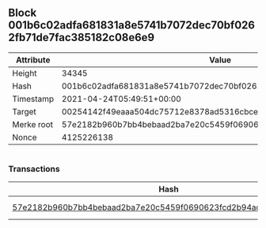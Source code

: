 ## Block 001b6c02adfa681831a8e5741b7072dec70bf0262fb71de7fac385182c08e6e9

Attribute | Value
--- | ---
Height | 34345
Hash | 001b6c02adfa681831a8e5741b7072dec70bf0262fb71de7fac385182c08e6e9
Timestamp | 2021-04-24T05:49:51+00:00
Target | 00254142f49eaaa504dc75712e8378ad5316cbcead634704b3734b6271167cc4
Merke root | 57e2182b960b7bb4bebaad2ba7e20c5459f0690623fcd2b94adcc123ab71192d
Nonce | 4125226138

```

```

### Transactions

Hash | Amount
--- | ---
[57e2182b960b7bb4bebaad2ba7e20c5459f0690623fcd2b94adcc123ab71192d](57e2182b960b7bb4bebaad2ba7e20c5459f0690623fcd2b94adcc123ab71192d.md) | 10.00000000 SKEPTI 
